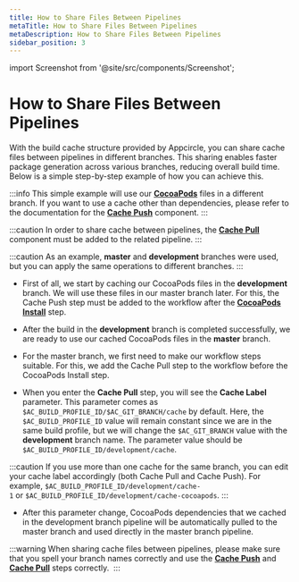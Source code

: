 ```yaml
---
title: How to Share Files Between Pipelines 
metaTitle: How to Share Files Between Pipelines
metaDescription: How to Share Files Between Pipelines
sidebar_position: 3
---
```


import Screenshot from '@site/src/components/Screenshot';

# How to Share Files Between Pipelines

With the build cache structure provided by Appcircle, you can share cache files between pipelines in different branches. This sharing enables faster package generation across various branches, reducing overall build time. Below is a simple step-by-step example of how you can achieve this.

:::info
This simple example will use our [**CocoaPods**](https://cocoapods.org/) files in a different branch. If you want to use a cache other than dependencies, please refer to the documentation for the [**Cache Push**](https://docs.appcircle.io/workflows/common-workflow-steps/#cache-push) component.
:::

:::caution
In order to share cache between pipelines, the [**Cache Pull**](https://docs.appcircle.io/workflows/common-workflow-steps/#cache-pull) component must be added to the related pipeline.
:::

:::caution
As an example, **master** and **development** branches were used, but you can apply the same operations to different branches.
:::

- First of all, we start by caching our CocoaPods files in the **development** branch. We will use these files in our master branch later. For this, the Cache Push step must be added to the workflow after the [**CocoaPods Install**](https://docs.appcircle.io/workflows/ios-specific-workflow-steps/cocoapods-install) step.

<Screenshot url='https://cdn.appcircle.io/docs/assets/BE2911-cacheDevelop.png' />

- After the build in the **development** branch is completed successfully, we are ready to use our cached CocoaPods files in the **master** branch.

<Screenshot url='https://cdn.appcircle.io/docs/assets/BE2911-cacheSuccess.png' />

- For the master branch, we first need to make our workflow steps suitable. For this, we add the Cache Pull step to the workflow before the CocoaPods Install step.

<Screenshot url='https://cdn.appcircle.io/docs/assets/BE2911-cacheMaster.png' />

- When you enter the **Cache Pull** step, you will see the **Cache Label** parameter. This parameter comes as `$AC_BUILD_PROFILE_ID/$AC_GIT_BRANCH/cache` by default. Here, the `$AC_BUILD_PROFILE_ID` value will remain constant since we are in the same build profile, but we will change the `$AC_GIT_BRANCH` value with the **development** branch name. The parameter value should be `$AC_BUILD_PROFILE_ID/development/cache`.

:::caution
If you use more than one cache for the same branch, you can edit your cache label accordingly (both Cache Pull and Cache Push). For example, `$AC_BUILD_PROFILE_ID/development/cache-1` or `$AC_BUILD_PROFILE_ID/development/cache-cocoapods`.
:::

<Screenshot url='https://cdn.appcircle.io/docs/assets/BE2911-cacheLabel.png' />

- After this parameter change, CocoaPods dependencies that we cached in the development branch pipeline will be automatically pulled to the master branch and used directly in the master branch pipeline.

<Screenshot url='https://cdn.appcircle.io/docs/assets/BE2911-pullSuccess.png' />

:::warning
When sharing cache files between pipelines, please make sure that you spell your branch names correctly and use the [**Cache Push**](https://docs.appcircle.io/workflows/common-workflow-steps/#cache-push) and [**Cache Pull**](https://docs.appcircle.io/workflows/common-workflow-steps/#cache-pull) steps correctly. 
:::